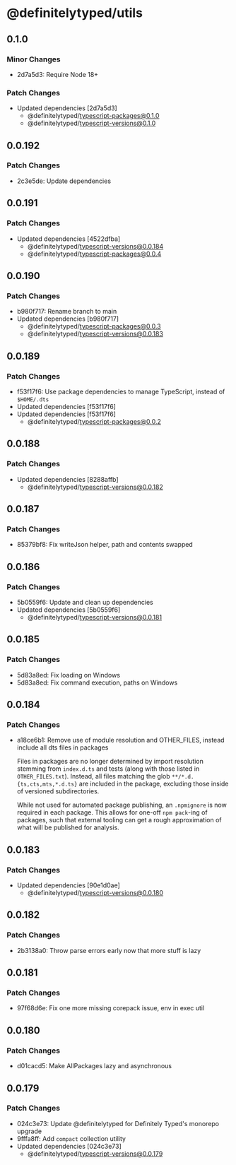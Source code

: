# @definitelytyped/utils

## 0.1.0

### Minor Changes

- 2d7a5d3: Require Node 18+

### Patch Changes

- Updated dependencies [2d7a5d3]
  - @definitelytyped/typescript-packages@0.1.0
  - @definitelytyped/typescript-versions@0.1.0

## 0.0.192

### Patch Changes

- 2c3e5de: Update dependencies

## 0.0.191

### Patch Changes

- Updated dependencies [4522dfba]
  - @definitelytyped/typescript-versions@0.0.184
  - @definitelytyped/typescript-packages@0.0.4

## 0.0.190

### Patch Changes

- b980f717: Rename branch to main
- Updated dependencies [b980f717]
  - @definitelytyped/typescript-packages@0.0.3
  - @definitelytyped/typescript-versions@0.0.183

## 0.0.189

### Patch Changes

- f53f17f6: Use package dependencies to manage TypeScript, instead of `$HOME/.dts`
- Updated dependencies [f53f17f6]
- Updated dependencies [f53f17f6]
  - @definitelytyped/typescript-packages@0.0.2

## 0.0.188

### Patch Changes

- Updated dependencies [8288affb]
  - @definitelytyped/typescript-versions@0.0.182

## 0.0.187

### Patch Changes

- 85379bf8: Fix writeJson helper, path and contents swapped

## 0.0.186

### Patch Changes

- 5b0559f6: Update and clean up dependencies
- Updated dependencies [5b0559f6]
  - @definitelytyped/typescript-versions@0.0.181

## 0.0.185

### Patch Changes

- 5d83a8ed: Fix loading on Windows
- 5d83a8ed: Fix command execution, paths on Windows

## 0.0.184

### Patch Changes

- a18ce6b1: Remove use of module resolution and OTHER_FILES, instead include all dts files in packages

  Files in packages are no longer determined by import resolution stemming from `index.d.ts` and tests (along with those listed in `OTHER_FILES.txt`).
  Instead, all files matching the glob `**/*.d.{ts,cts,mts,*.d.ts}` are included in the package, excluding those inside of versioned subdirectories.

  While not used for automated package publishing, an `.npmignore` is now required in each package.
  This allows for one-off `npm pack`-ing of packages, such that external tooling can get a rough approximation of what will be published for analysis.

## 0.0.183

### Patch Changes

- Updated dependencies [90e1d0ae]
  - @definitelytyped/typescript-versions@0.0.180

## 0.0.182

### Patch Changes

- 2b3138a0: Throw parse errors early now that more stuff is lazy

## 0.0.181

### Patch Changes

- 97f68d6e: Fix one more missing corepack issue, env in exec util

## 0.0.180

### Patch Changes

- d01cacd5: Make AllPackages lazy and asynchronous

## 0.0.179

### Patch Changes

- 024c3e73: Update @definitelytyped for Definitely Typed's monorepo upgrade
- 9fffa8ff: Add `compact` collection utility
- Updated dependencies [024c3e73]
  - @definitelytyped/typescript-versions@0.0.179

